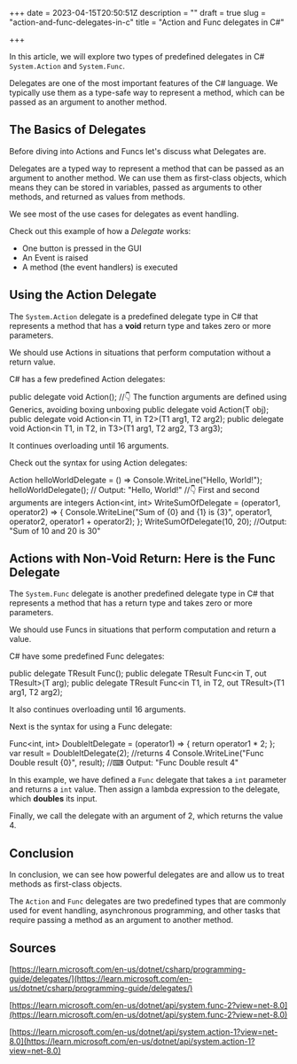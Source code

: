 +++
date = 2023-04-15T20:50:51Z
description = ""
draft = true
slug = "action-and-func-delegates-in-c"
title = "Action and Func delegates in C#"

+++


In this article, we will explore two types of predefined delegates in C# `System.Action` and `System.Func`.

Delegates are one of the most important features of the C# language. We typically use them as a type-safe way to represent a method, which can be passed as an argument to another method.

## The Basics of Delegates

Before diving into Actions and Funcs let's discuss what Delegates are.

Delegates are a typed way to represent a method that can be passed as an argument to another method. We can use them as first-class objects, which means they can be stored in variables, passed as arguments to other methods, and returned as values from methods.

We see most of the use cases for delegates as event handling.

Check out this example of how a _Delegate_ works:

* One button is pressed in the GUI
* An Event is raised
* A method (the event handlers) is executed

## Using the Action Delegate

The `System.Action` delegate is a predefined delegate type in C# that represents a method that has a **void** return type and takes zero or more parameters.

We should use Actions in situations that perform computation without a return value.

C# has a few predefined Action delegates:

public delegate void Action(); //👇 The function arguments are defined using Generics, avoiding boxing unboxing public delegate void Action<in T>(T obj); public delegate void Action<in T1, in T2>(T1 arg1, T2 arg2); public delegate void Action<in T1, in T2, in T3>(T1 arg1, T2 arg2, T3 arg3);

It continues overloading until 16 arguments.

Check out the syntax for using Action delegates:

Action helloWorldDelegate = () => Console.WriteLine("Hello, World!"); helloWorldDelegate(); // Output: "Hello, World!" //👇 First and second arguments are integers Action<int, int> WriteSumOfDelegate = (operator1, operator2) => { Console.WriteLine("Sum of {0} and {1} is {3}", operator1, operator2, operator1 + operator2); }; WriteSumOfDelegate(10, 20); //Output: "Sum of 10 and 20 is 30"

## Actions with Non-Void Return: Here is the Func Delegate

The `System.Func` delegate is another predefined delegate type in C# that represents a method that has a return type and takes zero or more parameters.

We should use Funcs in situations that perform computation and return a value.

C# have some predefined Func<T> delegates:

public delegate TResult Func<out TResult>(); public delegate TResult Func<in T, out TResult>(T arg); public delegate TResult Func<in T1, in T2, out TResult>(T1 arg1, T2 arg2);

It also continues overloading until 16 arguments.

Next is the syntax for using a Func delegate:

Func<int, int> DoubleItDelegate = (operator1) => { return operator1 * 2; }; var result = DoubleItDelegate(2); //returns 4 Console.WriteLine("Func Double result {0}", result); //⌨ Output: "Func Double result 4"

In this example, we have defined a `Func` delegate that takes a `int` parameter and returns a `int` value. Then assign a lambda expression to the delegate, which **doubles** its input.

Finally, we call the delegate with an argument of 2, which returns the value 4.

## Conclusion

In conclusion, we can see how powerful delegates are and allow us to treat methods as first-class objects.

The `Action` and `Func` delegates are two predefined types that are commonly used for event handling, asynchronous programming, and other tasks that require passing a method as an argument to another method.

## Sources

[https://learn.microsoft.com/en-us/dotnet/csharp/programming-guide/delegates/](https://learn.microsoft.com/en-us/dotnet/csharp/programming-guide/delegates/)

[https://learn.microsoft.com/en-us/dotnet/api/system.func-2?view=net-8.0](https://learn.microsoft.com/en-us/dotnet/api/system.func-2?view=net-8.0)

[https://learn.microsoft.com/en-us/dotnet/api/system.action-1?view=net-8.0](https://learn.microsoft.com/en-us/dotnet/api/system.action-1?view=net-8.0)

